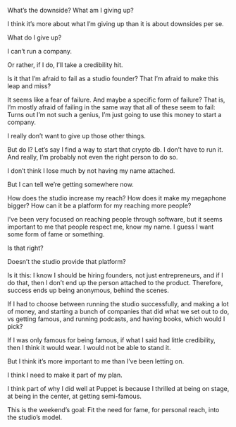 What’s the downside? What am I giving up?

I think it’s more about what I’m giving up than it is about downsides per se.

What do I give up?

I can’t run a company.

Or rather, if I do, I’ll take a credibility hit.

Is it that I’m afraid to fail as a studio founder? That I’m afraid to make this leap and miss?

It seems like a fear of failure. And maybe a specific form of failure? That is, I’m mostly afraid of failing in the same way that all of these seem to fail: Turns out I’m not such a genius, I’m just going to use this money to start a company. 

I really don’t want to give up those other things.

But do I? Let’s say I find a way to start that crypto db. I don’t have to run it. And really, I’m probably not even the right person to do so. 

I don’t think I lose much by not having my name attached.

But I can tell we’re getting somewhere now.

How does the studio increase my reach? How does it make my megaphone bigger? How can it be a platform for my reaching more people?

I’ve been very focused on reaching people through software, but it seems important to me that people respect me, know my name. I guess I want some form of fame or something.

Is that right?

Doesn’t the studio provide that platform?

Is it this: I know I should be hiring founders, not just entrepreneurs, and if I do that, then I don’t end up the person attached to the product. Therefore, success ends up being anonymous, behind the scenes.

If I had to choose between running the studio successfully, and making a lot of money, and starting a bunch of companies that did what we set out to do, vs getting famous, and running podcasts, and having books, which would I pick?

If I was only famous for being famous, if what I said had little credibility, then I think it would wear. I would not be able to stand it.

But I think it’s more important to me than I’ve been letting on.

I think I need to make it part of my plan.

I think part of why I did well at Puppet is because I thrilled at being on stage, at being in the center, at getting semi-famous.

This is the weekend’s goal: Fit the need for fame, for personal reach, into the studio’s model.